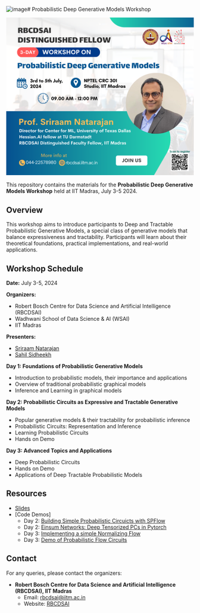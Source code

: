 ![image](https://github.com/starling-lab/PDGM-Workshop-IITM-2024/assets/30686838/a8647e0b-32d4-4e80-b8fb-50f6bfcecfe7)# Probabilistic Deep Generative Models Workshop

![Poster](assets/poster.png)

This repository contains the materials for the **Probabilistic Deep Generative Models Workshop** held at IIT Madras, July 3-5 2024.

## Overview
This workshop aims to introduce participants to Deep and Tractable Probabilistic Generative Models, a special class of generative models that balance expressiveness and tractability. Participants will learn about their theoretical foundations, practical implementations, and real-world applications.

## Workshop Schedule

**Date:** July 3-5, 2024

**Organizers:**
- Robert Bosch Centre for Data Science and Artificial Intelligence (RBCDSAI)
- Wadhwani School of Data Science & AI (WSAI) 
- IIT Madras

**Presenters:**
- [Sriraam Natarajan](https://personal.utdallas.edu/~sriraam.natarajan/)
- [Sahil Sidheekh](https://sahilsid.github.io/)

**Day 1: Foundations of Probabilistic Generative Models**
- Introduction to probabilistic models, their importance and applications
- Overview of traditional probabilistic graphical models
- Inference and Learning in graphical models

**Day 2: Probabilistic Circuits as Expressive and Tractable Generative Models**
- Popular generative models & their tractability for probabilistic inference
- Probabilistic Circuits: Representation and Inference
- Learning Probabilistic Circuits
- Hands on Demo

**Day 3: Advanced Topics and Applications**
- Deep Probabilistic Circuits
- Hands on Demo
- Applications of Deep Tractable Probabilistic Models

## Resources
- [Slides](https://cometmail-my.sharepoint.com/:p:/g/personal/sxs220047_utdallas_edu/EdA90yT2OO1FgI2C09ADHa0BSyPfOqb3hM74IctCwm5qRA?e=14UNcs)
- [Code Demos]
  - Day 2: [Building Simple Probabilistic Circuicts with SPFlow](https://bit.ly/pdgm-1)
  - Day 2: [Einsum Networks: Deep Tensorized PCs in Pytorch](https://bit.ly/pdgm-2)
  - Day 3: [Implementing a simple Normalizing Flow](https://bit.ly/pdgm-3)
  - Day 3: [Demo of Probabilistic Flow Circuits](https://bit.ly/pdgm-4)

## Contact
For any queries, please contact the organizers:
- **Robert Bosch Centre for Data Science and Artificial Intelligence (RBCDSAI), IIT Madras**
  - Email: rbcdsai@iitm.ac.in
  - Website: [RBCDSAI](https://rbcdsai.iitm.ac.in/)
